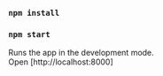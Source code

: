 ### `npm install`

### `npm start`

Runs the app in the development mode.\
Open [http://localhost:8000]